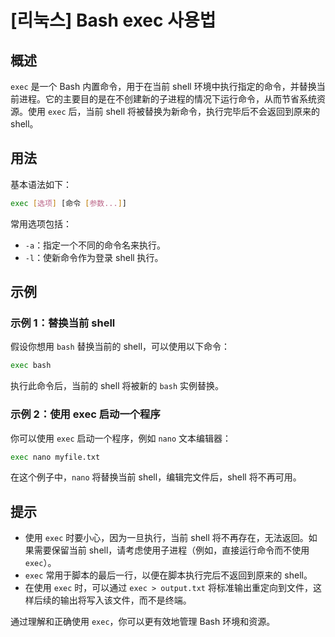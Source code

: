# [리눅스] Bash exec 사용법

## 概述
`exec` 是一个 Bash 内置命令，用于在当前 shell 环境中执行指定的命令，并替换当前进程。它的主要目的是在不创建新的子进程的情况下运行命令，从而节省系统资源。使用 `exec` 后，当前 shell 将被替换为新命令，执行完毕后不会返回到原来的 shell。

## 用法
基本语法如下：
```bash
exec [选项] [命令 [参数...]]
```

常用选项包括：
- `-a`：指定一个不同的命令名来执行。
- `-l`：使新命令作为登录 shell 执行。

## 示例
### 示例 1：替换当前 shell
假设你想用 `bash` 替换当前的 shell，可以使用以下命令：
```bash
exec bash
```
执行此命令后，当前的 shell 将被新的 `bash` 实例替换。

### 示例 2：使用 exec 启动一个程序
你可以使用 `exec` 启动一个程序，例如 `nano` 文本编辑器：
```bash
exec nano myfile.txt
```
在这个例子中，`nano` 将替换当前 shell，编辑完文件后，shell 将不再可用。

## 提示
- 使用 `exec` 时要小心，因为一旦执行，当前 shell 将不再存在，无法返回。如果需要保留当前 shell，请考虑使用子进程（例如，直接运行命令而不使用 `exec`）。
- `exec` 常用于脚本的最后一行，以便在脚本执行完后不返回到原来的 shell。
- 在使用 `exec` 时，可以通过 `exec > output.txt` 将标准输出重定向到文件，这样后续的输出将写入该文件，而不是终端。

通过理解和正确使用 `exec`，你可以更有效地管理 Bash 环境和资源。